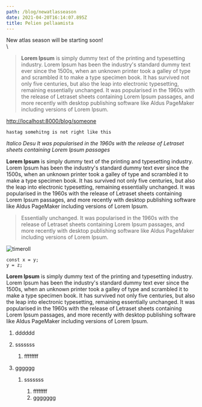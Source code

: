 ```yaml
---
path: /blog/newatlasseason
date: 2021-04-20T16:14:07.895Z
title: Pelien pellaamista
---
```

New atlas season will be starting soon! \
\

<!--StartFragment-->

> **Lorem Ipsum** is simply dummy text of the printing and typesetting industry. Lorem Ipsum has been the industry's standard dummy text ever since the 1500s, when an unknown printer took a galley of type and scrambled it to make a type specimen book. It has survived not only five centuries, but also the leap into electronic typesetting, remaining essentially unchanged. It was popularised in the 1960s with the release of Letraset sheets containing Lorem Ipsum passages, and more recently with desktop publishing software like Aldus PageMaker including versions of Lorem Ipsum.

<!--EndFragment-->

<http://localhost:8000/blog/someone>

`hastag somehitng is not right like this`

*Italico Desu  It was popularised in the 1960s with the release of Letraset sheets containing Lorem Ipsum passages*

**Lorem Ipsum** is simply dummy text of the printing and typesetting industry. Lorem Ipsum has been the industry's standard dummy text ever since the 1500s, when an unknown printer took a galley of type and scrambled it to make a type specimen book. It has survived not only five centuries, but also the leap into electronic typesetting, remaining essentially unchanged. It was popularised in the 1960s with the release of Letraset sheets containing Lorem Ipsum passages, and more recently with desktop publishing software like Aldus PageMaker including versions of Lorem Ipsum.

> Essentially unchanged. It was popularised in the 1960s with the release of Letraset sheets containing Lorem Ipsum passages, and more recently with desktop publishing software like Aldus PageMaker including versions of Lorem Ipsum.

![timeroll](/assets/role-dps.png "TimeRolling")

```
const x = y; 
y = z;
```

**Lorem Ipsum** is simply dummy text of the printing and typesetting industry. Lorem Ipsum has been the industry's standard dummy text ever since the 1500s, when an unknown printer took a galley of type and scrambled it to make a type specimen book. It has survived not only five centuries, but also the leap into electronic typesetting, remaining essentially unchanged. It was popularised in the 1960s with the release of Letraset sheets containing Lorem Ipsum passages, and more recently with desktop publishing software like Aldus PageMaker including versions of Lorem Ipsum.

1. dddddd
2. sssssss

   1. ffffffff
3. gggggg

   1. sssssss

      1. ffffffff
      2. ggggggg